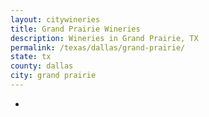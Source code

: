 ```yaml
---
layout: citywineries
title: Grand Prairie Wineries
description: Wineries in Grand Prairie, TX
permalink: /texas/dallas/grand-prairie/
state: tx
county: dallas
city: grand prairie
---
```

-
